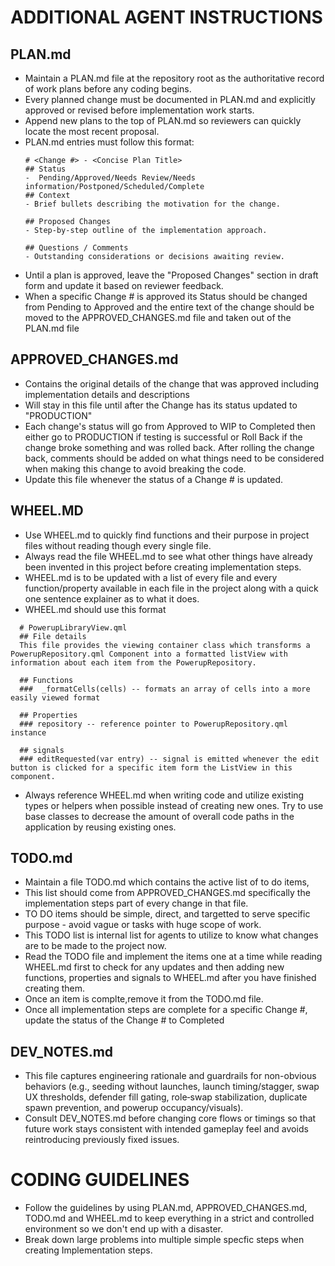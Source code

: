 # ADDITIONAL AGENT INSTRUCTIONS

## PLAN.md
- Maintain a PLAN.md file at the repository root as the authoritative record of work plans before any coding begins.
- Every planned change must be documented in PLAN.md and explicitly approved or revised before implementation work starts.
- Append new plans to the top of PLAN.md so reviewers can quickly locate the most recent proposal.
- PLAN.md entries must follow this format:
  ```
  # <Change #> - <Concise Plan Title>
  ## Status
  -  Pending/Approved/Needs Review/Needs information/Postponed/Scheduled/Complete
  ## Context
  - Brief bullets describing the motivation for the change.
  
  ## Proposed Changes
  - Step-by-step outline of the implementation approach.
  
  ## Questions / Comments
  - Outstanding considerations or decisions awaiting review.
  ```
- Until a plan is approved, leave the "Proposed Changes" section in draft form and update it based on reviewer feedback.
- When a specific Change # is approved its Status should be changed from Pending to Approved and the entire text of the change should be moved to the APPROVED_CHANGES.md file and taken  out of the PLAN.md file

## APPROVED_CHANGES.md
- Contains the original details of the change that was approved including implementation details and descriptions
- Will stay in this file until after  the Change has its status updated to "PRODUCTION"
- Each change's status will go from Approved to WIP  to Completed then either go to PRODUCTION if testing is successful or Roll Back  if the change broke something and was rolled back. After rolling the change back, comments should be added on what things need to be considered when making this change to avoid breaking the code.
- Update this file whenever the status of a Change # is updated. 

## WHEEL.MD
- Use WHEEL.md to quickly find functions and their purpose in project files without reading though every single file. 
- Always read the file WHEEL.md  to see what other things have already been invented in this project before creating implementation steps.
- WHEEL.md is to be updated with a list of every file and every function/property available in each file in the project along with a quick one sentence explainer as to what it does.
- WHEEL.md should use this format
```
  # PowerupLibraryView.qml
  ## File details
  This file provides the viewing container class which transforms a PowerupRepository.qml Component into a formatted listView with information about each item from the PowerupRepository.

  ## Functions
  ###  _formatCells(cells) -- formats an array of cells into a more easily viewed format

  ## Properties
  ### repository -- reference pointer to PowerupRepository.qml instance

  ## signals
  ### editRequested(var entry) -- signal is emitted whenever the edit button is clicked for a specific item form the ListView in this component.
```
- Always reference WHEEL.md when writing code and utilize existing types or helpers when possible instead of creating new ones. Try to use base classes to decrease the amount of overall code paths in the application by reusing existing ones.


## TODO.md
- Maintain a file TODO.md which contains the active list of to do items,
- This list should come from APPROVED_CHANGES.md specifically the implementation steps part of every change in that file.
- TO DO items should be simple, direct, and targetted to serve specific purpose - avoid vague or tasks with huge scope of work.
- This TODO list is internal list for agents to utilize to know what changes are to be made to the project now.
- Read the TODO file and implement the items one at a time while reading WHEEL.md first to check for any updates and then adding new functions, properties and signals to WHEEL.md after you have finished creating them.
- Once an item is complte,remove it from the TODO.md file.
- Once all implementation steps are complete for a specific Change #, update the status of the Change # to Completed

## DEV_NOTES.md
- This file captures engineering rationale and guardrails for non-obvious behaviors (e.g., seeding without launches, launch timing/stagger, swap UX thresholds, defender fill gating, role‑swap stabilization, duplicate spawn prevention, and powerup occupancy/visuals).
- Consult DEV_NOTES.md before changing core flows or timings so that future work stays consistent with intended gameplay feel and avoids reintroducing previously fixed issues.

# CODING GUIDELINES

- Follow the guidelines by using PLAN.md, APPROVED_CHANGES.md, TODO.md and WHEEL.md to keep everything in a strict and controlled environment so we don't end up with a disaster. 
- Break down large problems into multiple simple specfic steps when creating Implementation steps.
